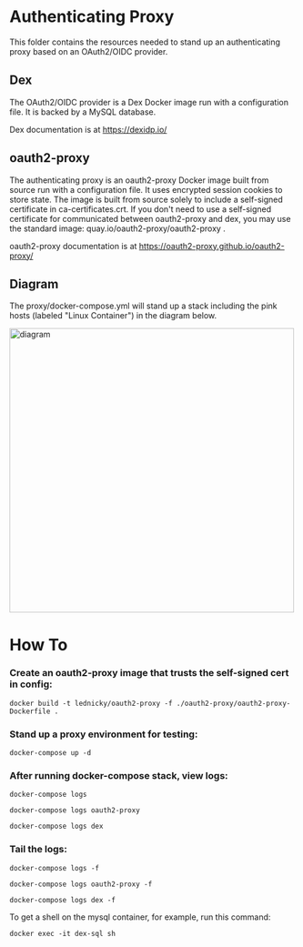 Authenticating Proxy
====================

This folder contains the resources needed to stand up an authenticating proxy based on an OAuth2/OIDC provider.

Dex
---

The OAuth2/OIDC provider is a Dex Docker image run with a configuration file. It is backed by a MySQL database. 

Dex documentation is at https://dexidp.io/

oauth2-proxy
------------

The authenticating proxy is an oauth2-proxy Docker image built from source run with a configuration file. It uses encrypted session cookies to store state. The image is built from source solely to include a self-signed certificate in ca-certificates.crt. If you don't need to use a self-signed certificate for communicated between oauth2-proxy and dex, you may use the standard image: quay.io/oauth2-proxy/oauth2-proxy .

oauth2-proxy documentation is at https://oauth2-proxy.github.io/oauth2-proxy/

Diagram
-------

The proxy/docker-compose.yml will stand up a stack including the pink hosts (labeled "Linux Container") in the diagram below.

<img src="../assets/2021-10-05_authenticating-proxy.png" alt="diagram" width="500"/>



How To
======

### Create an oauth2-proxy image that trusts the self-signed cert in config:

`docker build -t lednicky/oauth2-proxy -f ./oauth2-proxy/oauth2-proxy-Dockerfile .`

### Stand up a proxy environment for testing:

`docker-compose up -d`

### After running docker-compose stack, view logs:

`docker-compose logs`

`docker-compose logs oauth2-proxy`

`docker-compose logs dex`

### Tail the logs:

`docker-compose logs -f`

`docker-compose logs oauth2-proxy -f`

`docker-compose logs dex -f`


To get a shell on the mysql container, for example, run this command:

`docker exec -it dex-sql sh`



 